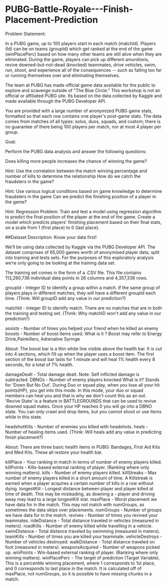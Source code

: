 # PUBG-Battle-Royale---Finish-Placement-Prediction

Problem Statement:

In a PUBG game, up to 100 players start in each match (matchId). Players (Id) can be on teams (groupId) which get ranked at the end of the game (winPlacePerc) based on how many other teams are still alive when they are eliminated. During the game, players can pick up different amunitions, revive downed-but-not-dead (knocked) teammates, drive vehicles, swim, run, shoot, and experience all of the consequences -- such as falling too far or running themselves over and eliminating themselves.

The team at PUBG has made official game data available for the public to explore and scavenge outside of "The Blue Circle." This workshop is not an official or affiliated PUBG site. Its based on the data collected by Kaggle and made available through the PUBG Developer API.

You are provided with a large number of anonymized PUBG game stats, formatted so that each row contains one player's post-game stats. The data comes from matches of all types: solos, duos, squads, and custom; there is no guarantee of there being 100 players per match, nor at most 4 player per group.

Goal:

Perform the PUBG data analysis and answer the following questions:

Does killing more people increases the chance of winning the game?

Hint: Use the correlation between the match winning percentage and number of kills to determine the relationship
How do we catch the fraudsters in the game?

Hint: Use various logical conditions based on game knowledge to determine fraudsters in the game
Can we predict the finishing position of a player in the game?

Hint: Regression Problem: Train and test a model using regression algorithm to predict the final position of the player at the end of the game. Create a model which predicts players' finishing placement based on their final stats, on a scale from 1 (first place) to 0 (last place).

##Dataset Description: Know your data first!

We’ll be using data collected by Kaggle via the PUBG Developer API. The dataset comprises of 65,000 games worth of anonymised player data, split into training and tests sets. For the purposes of this exploratory analysis we’re only going to be looking at the training data set.

The training set comes in the form of a .CSV file. This file contains 113,290,736 individual data points in 26 columns and 4,357,336 rows.

groupId - Integer ID to identify a group within a match. If the same group of players plays in different matches, they will have a different groupId each time.
(Think: Will groupID add any value in our prediction?)

matchId - Integer ID to identify match. There are no matches that are in both the training and testing set.
(Think: Why matchID won't add any value in our prediction?)

assists - Number of times you helped your friend when he killed an enemy
boosts - Number of boost items used.
What is it ? Boost may refer to Energy Drink,Painkillers, Adrenaline Syringe

About: The boost bar is a thin white line visible above the health bar. It is cut into 4 sections, which fill up when the player uses a boost item. The first section of the boost bar lasts for 1 minute and will heal 1% health every 8 seconds, for a total of 7% health.

damageDealt - Total damage dealt. Note: Self inflicted damage is subtracted.
DBNOs - Number of enemy players knocked
What is it? Stands for 'Down But No Out'. During Duo or squad play, when you lose all your hit points(HP), you get into this mode. In this mode, your duo or squad members can heal you and that is why we don't count this as an out. 'Revive State' is a feature in BATTLEGROUNDS that can be used to revive downed squad mates. Once your HP reaches 0 you will go into a DBNO state. You can only crawl and drop items, but you cannot shoot or use items while in this state.

headshotKills - Number of enemies you killed with headshots.
heals - Number of healing items used.
(Think: Will heals add any value in predicting finish placement?)

About: There are three basic health items in PUBG: Bandages, First Aid Kits and Med Kits. These all restore your health bar.

killPlace - Your ranking in match in terms of number of enemy players killed.
killPoints - Kills-based external ranking of player. (Ranking where only winning matters).
kills - Number of enemy players killed.
killStreaks - Max number of enemy players killed in a short amount of time. A Killstreak is earned when a player acquires a certain number of kills in a row without dying.
longestKill - Longest distance between player and player killed at time of death. This may be misleading, as downing a - player and driving away may lead to a large longestKill stat.
maxPlace - Worst placement we have data for in the match. This may not match with numGroups, as sometimes the data skips over placements.
numGroups - Number of groups we have data for in the match.
revives - Number of times you revived your teammates.
rideDistance - Total distance traveled in vehicles (measured in meters).
roadKills - Number of enemy killed while travelling in a vehicle.
swimDistance - Total distance traveled by swimming (measured in meters).
teamKills - Number of times you are killed your teammate.
vehicleDestroys - Number of vehicles destroyed.
walkDistance - Total distance traveled on foot (measured in meters).
weaponsAcquired - Number of weapons picked up.
winPoints - Win-based external ranking of player. (Ranking where only winning matters).
winPlacePerc - The target of prediction (Target Variable). This is a percentile winning placement, where 1 corresponds to 1st place, and 0 corresponds to last place in the match. It is calculated off of maxPlace, not numGroups, so it is possible to have missing chunks in a match.

